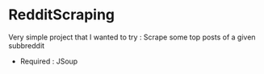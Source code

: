 # RedditScraping
Very simple project that I wanted to try :
Scrape some top posts of a given subbreddit

- Required : JSoup 
